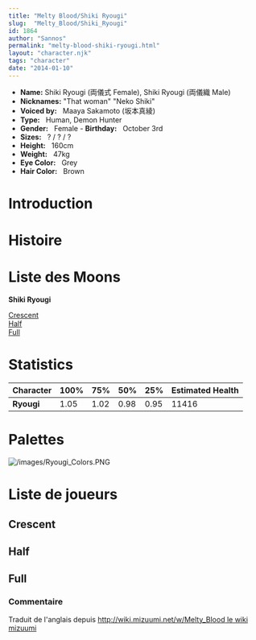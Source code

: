 ```yaml
---
title: "Melty Blood/Shiki Ryougi"
slug:  "Melty_Blood/Shiki_Ryougi"
id: 1864
author: "Sannos"
permalink: "melty-blood-shiki-ryougi.html"
layout: "character.njk"
tags: "character"
date: "2014-01-10"
---
```


- **Name:** Shiki Ryougi (両儀式 Female), Shiki Ryougi (両儀織
Male)
- **Nicknames:** "That woman" "Neko Shiki" 
- **Voiced by:**   Maaya Sakamoto (坂本真綾)
- **Type:**   Human, Demon
Hunter
- **Gender:**   Female  - **Birthday:**   October
3rd
- **Sizes:**   ? / ? / ?
- **Height:**   160cm
- **Weight:**   47kg
- **Eye Color:**   Grey
- **Hair Color:**   Brown


# Introduction

# Histoire

# Liste des Moons

**Shiki Ryougi**

[Crescent](melty-blood-shiki-ryougi-crescent-moon.html)  
[Half](Melty_Blood/Shiki_Ryougi/Half_Moon)  
[Full](Melty_Blood/Shiki_Ryougi/Full_Moon)  

# Statistics

| Character  | 100% | 75%  | 50%  | 25%  | Estimated Health |
|------------|------|------|------|------|------------------|
| **Ryougi** | 1.05 | 1.02 | 0.98 | 0.95 | 11416            |

# Palettes

![](/images/Ryougi_Colors.PNG "/images/Ryougi_Colors.PNG")

# Liste de joueurs

## Crescent

## Half

## Full

### Commentaire

Traduit de l'anglais depuis [http://wiki.mizuumi.net/w/Melty_Blood le
wiki
mizuumi](http://wiki.mizuumi.net/w/Melty_Blood_le_wiki_mizuumi)



